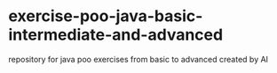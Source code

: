 # exercise-poo-java-basic-intermediate-and-advanced
repository for java poo exercises from basic to advanced created by AI
